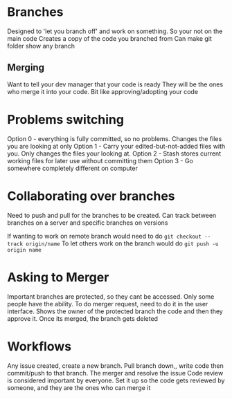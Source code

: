 # Branches
Designed to 'let you branch off' and work on something. So your not on the main code
Creates a copy of the code you branched from
Can make git folder show any branch 

## Merging
Want to tell your dev manager that your code is ready
They will be the ones who merge it into your code. Bit like approving/adopting your code

# Problems switching
Option 0 - everything is fully committed, so no problems. Changes the files you are looking at only
Option 1 - Carry your edited-but-not-added files with you. Only changes the files your looking at.
Option 2 - Stash stores current working files for later use without committing them
Option 3 - Go somewhere completely different on computer

# Collaborating over branches
Need to push and pull for the branches to be created. Can track between branches on a server and specific branches on versions
 
 If wanting to work on remote branch would need to do 
 `git checkout --track origin/name`
 To let others work on the branch would do 
 `git push -u origin name`
 
 # Asking to Merger
 Important branches are protected, so they cant be accessed. Only some people have the ability.
 To do merger request, need to do it in the user interface. Shows the owner of the protected branch the code and then they approve it.
 Once its merged, the branch gets deleted
 
 # Workflows
 Any issue created, create a new branch. Pull branch down,, write code then commit/push to that branch. The merger and resolve the issue
 Code review is considered important by everyone. Set it up so the code gets reviewed by someone, and they are the ones who can merge it 